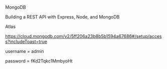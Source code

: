 MongoDB

Building a REST API with Express, Node, and MongoDB



Atlas 

https://cloud.mongodb.com/v2/5ff206a23b8b5b1594a67686#/setup/access?includeToast=true

username = 
admin

password = 
fKd2Tqkc1MmbyoHt
